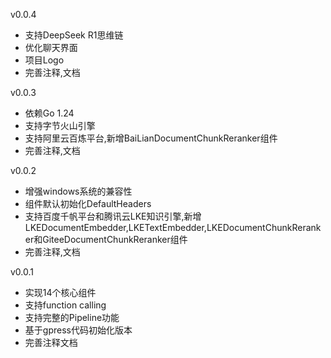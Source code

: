 v0.0.4
- 支持DeepSeek R1思维链
- 优化聊天界面
- 项目Logo
- 完善注释,文档

v0.0.3
- 依赖Go 1.24
- 支持字节火山引擎
- 支持阿里云百炼平台,新增BaiLianDocumentChunkReranker组件
- 完善注释,文档

v0.0.2
- 增强windows系统的兼容性
- 组件默认初始化DefaultHeaders
- 支持百度千帆平台和腾讯云LKE知识引擎,新增LKEDocumentEmbedder,LKETextEmbedder,LKEDocumentChunkReranker和GiteeDocumentChunkReranker组件
- 完善注释,文档

v0.0.1
- 实现14个核心组件
- 支持function calling
- 支持完整的Pipeline功能
- 基于gpress代码初始化版本
- 完善注释文档